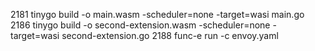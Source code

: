  2181  tinygo build -o main.wasm -scheduler=none -target=wasi main.go
 2186  tinygo build -o  second-extension.wasm -scheduler=none -target=wasi   second-extension.go
 2188  func-e run -c envoy.yaml
 

